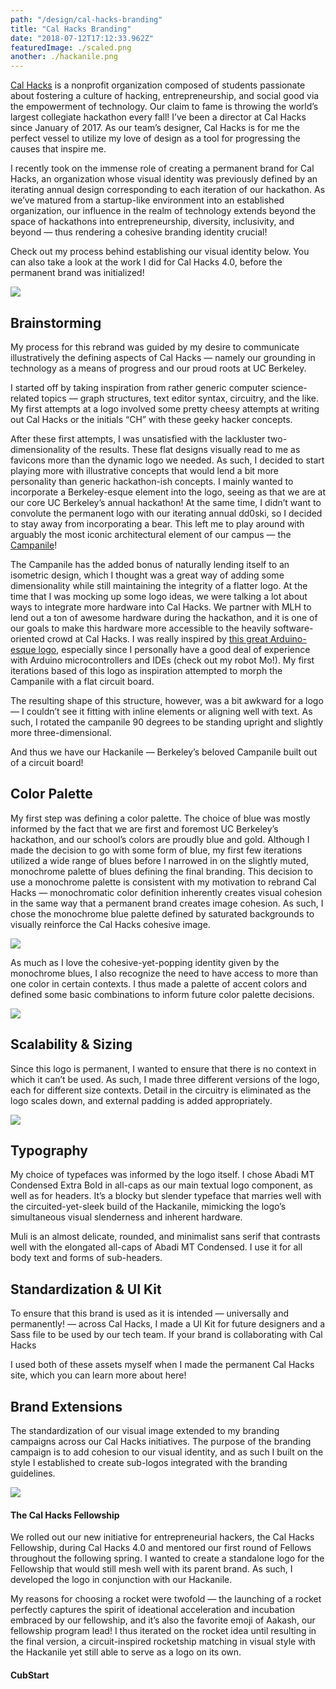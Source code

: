 ```yaml
---
path: "/design/cal-hacks-branding"
title: "Cal Hacks Branding"
date: "2018-07-12T17:12:33.962Z"
featuredImage: ./scaled.png
another: ./hackanile.png
---
```


[Cal Hacks](https://calhacks.io) is a nonprofit organization composed of students passionate about fostering a culture of hacking, entrepreneurship, and social good via the empowerment of technology. Our claim to fame is throwing the world’s largest collegiate hackathon every fall! I’ve been a director at Cal Hacks since January of 2017. As our team’s designer, Cal Hacks is for me the perfect vessel to utilize my love of design as a tool for progressing the causes that inspire me.

I recently took on the immense role of creating a permanent brand for Cal Hacks, an organization whose visual identity was previously defined by an iterating annual design corresponding to each iteration of our hackathon. As we’ve matured from a startup-like environment into an established organization, our influence in the realm of technology extends beyond the space of hackathons into entrepreneurship, diversity, inclusivity, and beyond — thus rendering a cohesive branding identity crucial!

Check out my process behind establishing our visual identity below. You can also take a look at the work I did for Cal Hacks 4.0, before the permanent brand was initialized!

![](./scaled.png)

## Brainstorming
My process for this rebrand was guided by my desire to communicate illustratively the defining aspects of Cal Hacks — namely our grounding in technology as a means of progress and our proud roots at UC Berkeley.  

I started off by taking inspiration from rather generic computer science-related topics — graph structures, text editor syntax, circuitry, and the like. My first attempts at a logo involved some pretty cheesy attempts at writing out Cal Hacks or the initials “CH” with these geeky hacker concepts.

After these first attempts, I was unsatisfied with the lackluster two-dimensionality of the results. These flat designs visually read to me as favicons more than the dynamic logo we needed. As such, I decided to start playing more with illustrative concepts that would lend a bit more personality than generic hackathon-ish concepts. I mainly wanted to incorporate a Berkeley-esque element into the logo, seeing as that we are at our core UC Berkeley’s annual hackathon! At the same time, I didn’t want to convolute the permanent logo with our iterating annual dd0ski, so I decided to stay away from incorporating a bear. This left me to play around with arguably the most iconic architectural element of our campus — the [Campanile](https://campanile.berkeley.edu/)!

The Campanile has the added bonus of naturally lending itself to an isometric design, which I thought was a great way of adding some dimensionality while still maintaining the integrity of a flatter logo. At the time that I was mocking up some logo ideas, we were talking a lot about ways to integrate more hardware into Cal Hacks. We partner with MLH to lend out a ton of awesome hardware during the hackathon, and it is one of our goals to make this hardware more accessible to the heavily software-oriented crowd at Cal Hacks. I was really inspired by [this great Arduino-esque logo](https://dribbble.com/shots/2267138-Hackathon), especially since I personally have a good deal of experience with Arduino microcontrollers and IDEs (check out my robot Mo!). My first iterations based of this logo as inspiration attempted to morph the Campanile with a flat circuit board.

The resulting shape of this structure, however, was a bit awkward for a logo — I couldn’t see it fitting with inline elements or aligning well with text. As such, I rotated the campanile 90 degrees to be standing upright and slightly more three-dimensional.

And thus we have our Hackanile — Berkeley’s beloved Campanile built out of a circuit board!

## Color Palette
My first step was defining a color palette. The choice of blue was mostly informed by the fact that we are first and foremost UC Berkeley’s hackathon, and our school’s colors are proudly blue and gold. Although I made the decision to go with some form of blue, my first few iterations utilized a wide range of blues before I narrowed in on the slightly muted, monochrome palette of blues defining the final branding. This decision to use a monochrome palette is consistent with my motivation to rebrand Cal Hacks — monochromatic color definition inherently creates visual cohesion in the same way that a permanent brand creates image cohesion. As such, I chose the monochrome blue palette defined by saturated backgrounds to visually reinforce the Cal Hacks cohesive image.

![](./colors.png)

As much as I love the cohesive-yet-popping identity given by the monochrome blues, I also recognize the need to have access to more than one color in certain contexts. I thus made a palette of accent colors and defined some basic combinations to inform future color palette decisions.

![](./full_colors.png)

## Scalability & Sizing
Since this logo is permanent, I wanted to ensure that there is no context in which it can’t be used. As such, I made three different versions of the logo, each for different size contexts. Detail in the circuitry is eliminated as the logo scales down, and external padding is added appropriately.

![](./sizes.png)

## Typography
My choice of typefaces was informed by the logo itself. I chose Abadi MT Condensed Extra Bold in all-caps as our main textual logo component, as well as for headers. It’s a blocky but slender typeface that marries well with the circuited-yet-sleek build of the Hackanile, mimicking the logo’s simultaneous visual slenderness and inherent hardware.

Muli is an almost delicate, rounded, and minimalist sans serif that contrasts well with the elongated all-caps of Abadi MT Condensed. I use it for all body text and forms of sub-headers.

## Standardization & UI Kit
To ensure that this brand is used as it is intended — universally and permanently! — across Cal Hacks, I made a UI Kit for future designers and a Sass file to be used by our tech team. If your brand is collaborating with Cal Hacks

I used both of these assets myself when I made the permanent Cal Hacks site, which you can learn more about here!

## Brand Extensions
The standardization of our visual image extended to my branding campaigns across our Cal Hacks initiatives. The purpose of the branding campaign is to add cohesion to our visual identity, and as such I built on the style I established to create sub-logos integrated with the branding guidelines.

![](./squad.png)

#### The Cal Hacks Fellowship
We rolled out our new initiative for entrepreneurial hackers, the Cal Hacks Fellowship, during Cal Hacks 4.0 and mentored our first round of Fellows throughout the following spring. I wanted to create a standalone logo for the Fellowship that would still mesh well with its parent brand. As such, I developed the logo in conjunction with our Hackanile.

My reasons for choosing a rocket were twofold — the launching of a rocket perfectly captures the spirit of ideational acceleration and incubation embraced by our fellowship, and it’s also the favorite emoji of Aakash, our fellowship program lead! I thus iterated on the rocket idea until resulting in the final version, a circuit-inspired rocketship matching in visual style with the Hackanile yet still able to serve as a logo on its own.

#### CubStart

